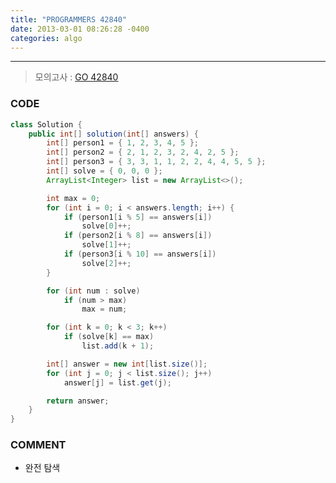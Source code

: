 ```yaml
---
title: "PROGRAMMERS 42840"
date: 2013-03-01 08:26:28 -0400
categories: algo
---
```

---

> 모의고사 : [GO 42840]

### CODE
```java
class Solution {
	public int[] solution(int[] answers) {
		int[] person1 = { 1, 2, 3, 4, 5 };
		int[] person2 = { 2, 1, 2, 3, 2, 4, 2, 5 };
		int[] person3 = { 3, 3, 1, 1, 2, 2, 4, 4, 5, 5 };
		int[] solve = { 0, 0, 0 };
		ArrayList<Integer> list = new ArrayList<>();

		int max = 0;
		for (int i = 0; i < answers.length; i++) {
			if (person1[i % 5] == answers[i])
				solve[0]++;
			if (person2[i % 8] == answers[i])
				solve[1]++;
			if (person3[i % 10] == answers[i])
				solve[2]++;
		}

		for (int num : solve)
			if (num > max)
				max = num;

		for (int k = 0; k < 3; k++)
			if (solve[k] == max)
				list.add(k + 1);

		int[] answer = new int[list.size()];
		for (int j = 0; j < list.size(); j++)
			answer[j] = list.get(j);

		return answer;
	}
}
```

### COMMENT
* 완전 탐색


[GO 42840]: https://programmers.co.kr/learn/courses/30/lessons/42840
